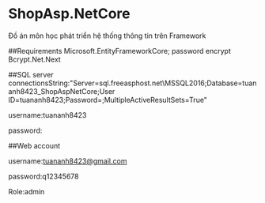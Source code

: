# ShopAsp.NetCore
Đồ án môn học phát triển hệ thống thông tin trên Framework

##Requirements
Microsoft.EntityFrameworkCore;
password encrypt Bcrypt.Net.Next

##SQL server
connectionsString:"Server=sql.freeasphost.net\\MSSQL2016;Database=tuananh8423_ShopAspNetCore;User ID=tuananh8423;Password=;MultipleActiveResultSets=True"

username:tuananh8423

password:


##Web account

username:tuananh8423@gmail.com

password:q12345678

Role:admin

